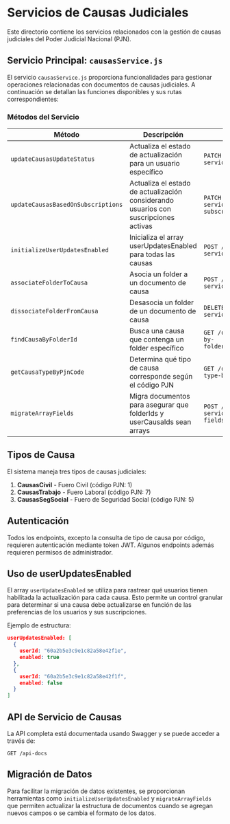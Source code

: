 # Servicios de Causas Judiciales

Este directorio contiene los servicios relacionados con la gestión de causas judiciales del Poder Judicial Nacional (PJN).

## Servicio Principal: `causasService.js`

El servicio `causasService.js` proporciona funcionalidades para gestionar operaciones relacionadas con documentos de causas judiciales. A continuación se detallan las funciones disponibles y sus rutas correspondientes:

### Métodos del Servicio

| Método | Descripción | Ruta API |
|--------|-------------|----------|
| `updateCausasUpdateStatus` | Actualiza el estado de actualización para un usuario específico | `PATCH /causas-service/update-status` |
| `updateCausasBasedOnSubscriptions` | Actualiza el estado de actualización considerando usuarios con suscripciones activas | `PATCH /causas-service/update-by-subscriptions` |
| `initializeUserUpdatesEnabled` | Inicializa el array userUpdatesEnabled para todas las causas | `POST /causas-service/initialize-updates` |
| `associateFolderToCausa` | Asocia un folder a un documento de causa | `POST /causas-service/associate-folder` |
| `dissociateFolderFromCausa` | Desasocia un folder de un documento de causa | `DELETE /causas-service/dissociate-folder` |
| `findCausaByFolderId` | Busca una causa que contenga un folder específico | `GET /causas-service/find-by-folder/:causaType/:folderId` |
| `getCausaTypeByPjnCode` | Determina qué tipo de causa corresponde según el código PJN | `GET /causas-service/causa-type-by-code/:pjnCode` |
| `migrateArrayFields` | Migra documentos para asegurar que folderIds y userCausaIds sean arrays | `POST /causas-service/migrate-array-fields/:causaType` |

## Tipos de Causa

El sistema maneja tres tipos de causas judiciales:

1. **CausasCivil** - Fuero Civil (código PJN: 1)
2. **CausasTrabajo** - Fuero Laboral (código PJN: 7)
3. **CausasSegSocial** - Fuero de Seguridad Social (código PJN: 5)

## Autenticación

Todos los endpoints, excepto la consulta de tipo de causa por código, requieren autenticación mediante token JWT. Algunos endpoints además requieren permisos de administrador.

## Uso de userUpdatesEnabled

El array `userUpdatesEnabled` se utiliza para rastrear qué usuarios tienen habilitada la actualización para cada causa. Esto permite un control granular para determinar si una causa debe actualizarse en función de las preferencias de los usuarios y sus suscripciones.

Ejemplo de estructura:
```json
userUpdatesEnabled: [
  {
    userId: "60a2b5e3c9e1c82a58e42f1e",
    enabled: true
  },
  {
    userId: "60a2b5e3c9e1c82a58e42f1f",
    enabled: false
  }
]
```

## API de Servicio de Causas

La API completa está documentada usando Swagger y se puede acceder a través de:

```
GET /api-docs
```

## Migración de Datos

Para facilitar la migración de datos existentes, se proporcionan herramientas como `initializeUserUpdatesEnabled` y `migrateArrayFields` que permiten actualizar la estructura de documentos cuando se agregan nuevos campos o se cambia el formato de los datos.